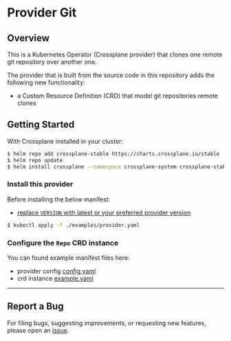 # Provider Git

## Overview

This is a Kubernetes Operator (Crossplane provider) that clones one remote git repository over another one.

The provider that is built from the source code in this repository adds the following new functionality:

- a Custom Resource Definition (CRD) that model git repositories remote clones

## Getting Started

With Crossplane installed in your cluster:

```sh
$ helm repo add crossplane-stable https://charts.crossplane.io/stable
$ helm repo update
$ helm install crossplane --namespace crossplane-system crossplane-stable/crossplane
```

### Install this provider

Before installing the below manifest:

- [replace `VERSION` with latest or your preferred provider version](./examples/provider.yaml)

```sh
$ kubectl apply -f ./examples/provider.yaml
```

### Configure the `Repo` CRD instance

You can found example manifest files here:

- provider config [config.yaml](./examples/config.yaml)
- crd instance [example.yaml](./examples/example.yaml)

---

## Report a Bug

For filing bugs, suggesting improvements, or requesting new features, please open an [issue](https://github.com/krateoplatformops/provider-git/issues).
